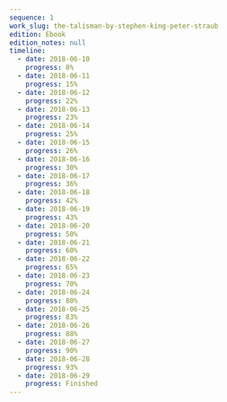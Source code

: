 ```yaml
---
sequence: 1
work_slug: the-talisman-by-stephen-king-peter-straub
edition: Ebook
edition_notes: null
timeline:
  - date: 2018-06-10
    progress: 8%
  - date: 2018-06-11
    progress: 15%
  - date: 2018-06-12
    progress: 22%
  - date: 2018-06-13
    progress: 23%
  - date: 2018-06-14
    progress: 25%
  - date: 2018-06-15
    progress: 26%
  - date: 2018-06-16
    progress: 30%
  - date: 2018-06-17
    progress: 36%
  - date: 2018-06-18
    progress: 42%
  - date: 2018-06-19
    progress: 43%
  - date: 2018-06-20
    progress: 50%
  - date: 2018-06-21
    progress: 60%
  - date: 2018-06-22
    progress: 65%
  - date: 2018-06-23
    progress: 70%
  - date: 2018-06-24
    progress: 80%
  - date: 2018-06-25
    progress: 83%
  - date: 2018-06-26
    progress: 88%
  - date: 2018-06-27
    progress: 90%
  - date: 2018-06-28
    progress: 93%
  - date: 2018-06-29
    progress: Finished
---
```

